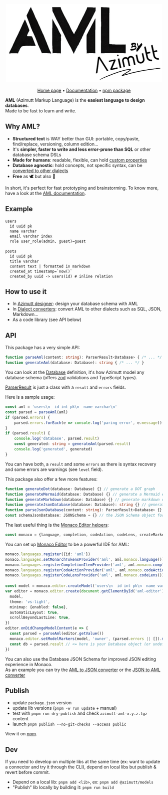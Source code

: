 <p align="center">
    <a href="https://azimutt.app/aml" target="_blank" rel="noopener">
        <picture>
          <source media="(prefers-color-scheme: dark)" srcset="../../backend/priv/static/images/logos/aml-white.png">
          <source media="(prefers-color-scheme: light)" srcset="../../backend/priv/static/images/logos/aml.png">
          <img alt="Azimutt logo" src="../../backend/priv/static/images/logos/aml.png" width="500">
        </picture>
    </a>
</p>

<p align="center">
  <a href="https://azimutt.app/aml" target="_blank" rel="noopener">Home page</a> •
  <a href="https://azimutt.app/docs/aml" target="_blank" rel="noopener">Documentation</a> •
  <a href="https://www.npmjs.com/package/@azimutt/aml" target="_blank" rel="noopener noreferrer">npm package</a>
</p>

**AML** (Azimutt Markup Language) is the **easiest language to design databases**.  
Made to be fast to learn and write.


## Why AML?

- **Structured text** is WAY better than GUI: portable, copy/paste, find/replace, versioning, column edition...
- It's **simpler, faster to write and less error-prone than SQL** or other database schema DSLs
- **Made for humans**: readable, flexible, can hold [custom properties](https://azimutt.app/docs/aml/properties)
- **Database agnostic**: hold concepts, not specific syntax, can be [converted to other dialects](https://azimutt.app/converters/aml)
- **Free** as 🕊️ but also 🍺

In short, it's perfect for fast prototyping and brainstorming. To know more, have a look at the [AML documentation](https://azimutt.app/docs/aml).


## Example

```aml
users
  id uuid pk
  name varchar
  email varchar index
  role user_role(admin, guest)=guest

posts
  id uuid pk
  title varchar
  content text | formatted in markdown
  created_at timestamp=`now()`
  created_by uuid -> users(id) # inline relation
```


## How to use it

- In [Azimutt designer](https://azimutt.app/create?aml): design your database schema with AML
- In [Dialect converters](https://azimutt.app/converters/aml): convert AML to other dialects such as SQL, JSON, Markdown...
- As a code library (see API below)


## API

This package has a very simple API:

```typescript
function parseAml(content: string): ParserResult<Database> { /* ... */ }
function generateAml(database: Database): string { /* ... */ }
```

You can look at the [Database](../models/src/database.ts) definition, it's how Azimutt model any database schema (offers [zod](https://zod.dev) validations and TypeScript types).

[ParserResult](../models/src/parserResult.ts) is just a class with a `result` and `errors` fields.

Here is a sample usage:

```typescript
const aml = 'users\n  id int pk\n  name varchar\n'
const parsed = parseAml(aml)
if (parsed.errors) {
    parsed.errors.forEach(e => console.log('paring error', e.message))
}
if (parsed.result) {
    console.log('database', parsed.result)
    const generated: string = generateAml(parsed.result)
    console.log('generated', generated)
}
```

You can have both, a `result` and some `errors` as there is syntax recovery and some errors are warnings (see `level` field).

This package also offer a few more features:

```typescript
function generateDot(database: Database) {} // generate a DOT graph
function generateMermaid(database: Database) {} // generate a Mermaid erDiagram
function generateMarkdown(database: Database) {} // generate markdown documentation
function generateJsonDatabase(database: Database): string {} // generate nice JSON (similar to `JSON.stringify(db, null, 2), but more compact)
function parseJsonDatabase(content: string): ParserResult<Database> {} // parse and validate JSON (`zod.safeParse()` adapted to Azimutt APIs)
const schemaJsonDatabase: JSONSchema = {} // the JSON Schema object for the Database type
```

The last useful thing is the [Monaco Editor helpers](src/extensions/monaco.ts):

```typescript
const monaco = {language, completion, codeAction, codeLens, createMarker}
```

You can set up [Monaco Editor](https://microsoft.github.io/monaco-editor) to be a powerful IDE for AML:

```typescript
monaco.languages.register({id: 'aml'})
monaco.languages.setMonarchTokensProvider('aml', aml.monaco.language()) // syntax highlighting
monaco.languages.registerCompletionItemProvider('aml', aml.monaco.completion()) // auto-complete
monaco.languages.registerCodeActionProvider('aml', aml.monaco.codeAction()) // quick-fixes
monaco.languages.registerCodeLensProvider('aml', aml.monaco.codeLens()) // hints with actions

const model = monaco.editor.createModel('users\n  id int pk\n  name varchar index\n', 'aml')
var editor = monaco.editor.create(document.getElementById('aml-editor'), {
  model,
  theme: 'vs-light',
  minimap: {enabled: false},
  automaticLayout: true,
  scrollBeyondLastLine: true,
})
editor.onDidChangeModelContent(e => {
  const parsed = parseAml(editor.getValue())
  monaco.editor.setModelMarkers(model, 'owner', (parsed.errors || []).map(e => aml.monaco.createMarker(e, model, editor)))
  const db = parsed.result // <= here is your Database object (or undefined ^^)
})
```

You can also use the Database JSON Schema for improved JSON editing experience in Monaco.  
As an example you can try the [AML to JSON converter](https://azimutt.app/converters/aml/to/json) or the [JSON to AML converter](https://azimutt.app/converters/json/to/aml)


## Publish

- update `package.json` version
- update lib versions (`pnpm -w run update` + manual)
- test with `pnpm run dry-publish` and check `azimutt-aml-x.y.z.tgz` content
- launch `pnpm publish --no-git-checks --access public`

View it on [npm](https://www.npmjs.com/package/@azimutt/aml).


## Dev

If you need to develop on multiple libs at the same time (ex: want to update a connector and try it through the CLI), depend on local libs but publish & revert before commit.

- Depend on a local lib: `pnpm add <lib>`, ex: `pnpm add @azimutt/models`
- "Publish" lib locally by building it: `pnpm run build`

